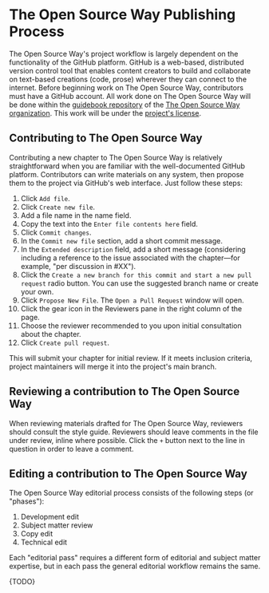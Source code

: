 # The Open Source Way Publishing Process 

The Open Source Way's project workflow is largely dependent on the functionality of the GitHub platform.
GitHub is a web-based, distributed version control tool that enables content creators to build and collaborate on text-based creations (code, prose) wherever they can connect to the internet.
Before beginning work on The Open Source Way, contributors must have a GitHub account.
All work done on The Open Source Way will be done within the [guidebook repository](https://github.com/theopensourceway/guidebook) of the [The Open Source Way organization](https://github.com/theopensourceway).
This work will be under the [project's license](https://github.com/theopensourceway/guidebook/blob/master/LICENSE.md).

## Contributing to The Open Source Way

Contributing a new chapter to The Open Source Way is relatively straightforward when you are familiar with the well-documented GitHub platform.
Contributors can write materials on any system, then propose them to the project via GitHub's web interface.
Just follow these steps:

1. Click `Add file`.
1. Click `Create new file`.
1. Add a file name in the name field.
1. Copy the text into the `Enter file contents here` field.
1. Click `Commit changes`.
1. In the `Commit new file` section, add a short commit message.
1. In the `Extended description` field, add a short message (considering including a reference to the issue associated with the chapter—for example, "per discussion in #XX").
1. Click the `Create a new branch for this commit and start a new pull request` radio button. You can use the suggested branch name or create your own.
1. Click `Propose New File`. The `Open a Pull Request` window will open.
1. Click the gear icon in the Reviewers pane in the right column of the page.
1. Choose the reviewer recommended to you upon initial consultation about the chapter.
1. Click `Create pull request`.

This will submit your chapter for initial review.
If it meets inclusion criteria, project maintainers will merge it into the project's main branch.

## Reviewing a contribution to The Open Source Way

When reviewing materials drafted for The Open Source Way, reviewers should consult the style guide.
Reviewers should leave comments in the file under review, inline where possible.
Click the `+` button next to the line in question in order to leave a comment.

## Editing a contribution to The Open Source Way

The Open Source Way editorial process consists of the following steps (or "phases"):

1. Development edit
1. Subject matter review
1. Copy edit
1. Technical edit

Each "editorial pass" requires a different form of editorial and subject matter expertise, but in each pass the general editorial workflow remains the same.

{TODO}
